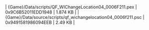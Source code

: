﻿| {Game}/Data/scripts/QF_WIChangeLocation04_0006F211.pex        | 0x9C6B52011EDD1948 | 1.874 KB | 
| {Game}/Data/source/scripts/qf_wichangelocation04_0006f211.psc | 0x9491581986094EEB | 2.49 KB  | 
